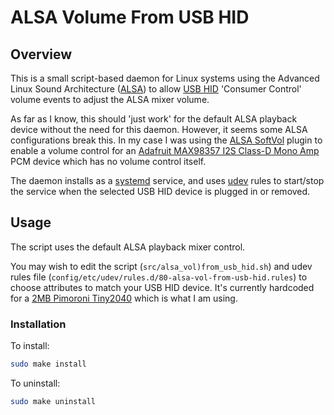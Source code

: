 # ALSA Volume From USB HID #

## Overview ##
This is a small script-based daemon for Linux systems using the Advanced Linux Sound Architecture ([ALSA](https://alsa-project.org/wiki/Main_Page)) to allow [USB HID](https://www.usb.org/hid) 'Consumer Control' volume events to adjust the ALSA mixer volume.

As far as I know, this should 'just work' for the default ALSA playback device without the need for this daemon. However, it seems some ALSA configurations break this. In my case I was using the [ALSA SoftVol](https://alsa.opensrc.org/Softvol) plugin to enable a volume control for an [Adafruit MAX98357 I2S Class-D Mono Amp](https://learn.adafruit.com/adafruit-max98357-i2s-class-d-mono-amp?view=all) PCM device which has no volume control itself.

The daemon installs as a [systemd](https://www.linux.com/training-tutorials/understanding-and-using-systemd/) service, and uses [udev](https://www.linux.com/news/udev-introduction-device-management-modern-linux-system/) rules to start/stop the service when the selected USB HID device is plugged in or removed.

## Usage ##
The script uses the default ALSA playback mixer control.

You may wish to edit the script (`src/alsa_vol)from_usb_hid.sh`) and udev rules file (`config/etc/udev/rules.d/80-alsa-vol-from-usb-hid.rules`) to choose attributes to match your USB HID device. It's currently hardcoded for a [2MB Pimoroni Tiny2040](https://shop.pimoroni.com/products/tiny-2040?variant=39560012300371) which is what I am using.

### Installation

To install:
```sh
sudo make install
```
To uninstall:
```sh
sudo make uninstall
```

